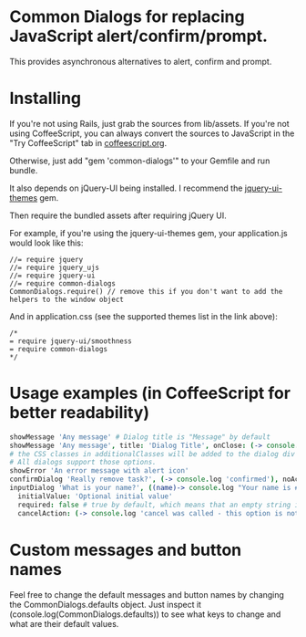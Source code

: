 # Common Dialogs for replacing JavaScript alert/confirm/prompt.

This provides asynchronous alternatives to alert, confirm and prompt.

# Installing

If you're not using Rails, just grab the sources from lib/assets. If you're not using
CoffeeScript, you can always convert the sources to JavaScript in the "Try CoffeeScript"
tab in [coffeescript.org](http://coffeescript.org).

Otherwise, just add "gem 'common-dialogs'" to your Gemfile and run bundle.

It also depends on jQuery-UI being installed. I recommend the
[jquery-ui-themes](https://github.com/fatdude/jquery-ui-themes-rails) gem.

Then require the bundled assets after requiring jQuery UI.

For example, if you're using the jquery-ui-themes gem, your application.js would look like this:

    //= require jquery
    //= require jquery_ujs
    //= require jquery-ui
    //= require common-dialogs
    CommonDialogs.require() // remove this if you don't want to add the helpers to the window object

And in application.css (see the supported themes list in the link above):

    /*
    = require jquery-ui/smoothness
    = require common-dialogs
    */

# Usage examples (in CoffeeScript for better readability)

```coffeescript
showMessage 'Any message' # Dialog title is "Message" by default
showMessage 'Any message', title: 'Dialog Title', onClose: (-> console.log 'closed'), additionalClasses: 'success popup'
# the CSS classes in additionalClasses will be added to the dialog div
# All dialogs support those options.
showError 'An error message with alert icon'
confirmDialog 'Really remove task?', (-> console.log 'confirmed'), noAction: -> console.log 'answered no - this option is not required'
inputDialog 'What is your name?', ((name)-> console.log "Your name is #{name}"),
  initialValue: 'Optional initial value'
  required: false # true by default, which means that an empty string is not allowed by default
  cancelAction: (-> console.log 'cancel was called - this option is not required')
```

# Custom messages and button names

Feel free to change the default messages and button names by changing the
CommonDialogs.defaults object. Just inspect it (console.log(CommonDialogs.defaults))
to see what keys to change and what are their default values.
